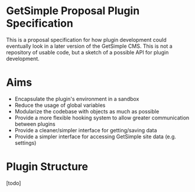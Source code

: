 # GetSimple Proposal Plugin Specification
This is a proposal specification for how plugin development could eventually look in
a later version of the GetSimple CMS. This is not a repository of usable code, but
a sketch of a possible API for plugin development.

# Aims
* Encapsulate the plugin's environment in a sandbox
* Reduce the usage of global variables
* Modularize the codebase with objects as much as possible
* Provide a more flexible hooking system to allow greater communication between plugins
* Provide a cleaner/simpler interface for getting/saving data
* Provide a simpler interface for accessing GetSimple site data (e.g. settings)

# Plugin Structure
[todo]
